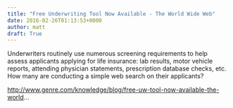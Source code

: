 ```yaml
---
title: "Free Underwriting Tool Now Available - The World Wide Web"
date: 2016-02-26T01:13:53+0000
author: matt
draft: True
---
```

Underwriters routinely use numerous screening requirements to help assess applicants applying for life insurance: lab results, motor vehicle reports, attending physician statements, prescription database checks, etc. How many are conducting a simple web search on their applicants?

http://www.genre.com/knowledge/blog/free-uw-tool-now-available-the-world...
